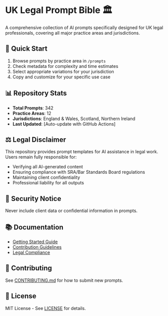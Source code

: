 # UK Legal Prompt Bible 🏛️

A comprehensive collection of AI prompts specifically designed for UK legal professionals, covering all major practice areas and jurisdictions.

## 🎯 Quick Start

1. Browse prompts by practice area in `/prompts`
2. Check metadata for complexity and time estimates
3. Select appropriate variations for your jurisdiction
4. Copy and customize for your specific use case

## 📊 Repository Stats

- **Total Prompts**: 342
- **Practice Areas**: 12
- **Jurisdictions**: England & Wales, Scotland, Northern Ireland
- **Last Updated**: [Auto-update with GitHub Actions]

## ⚖️ Legal Disclaimer

This repository provides prompt templates for AI assistance in legal work. Users remain fully responsible for:
- Verifying all AI-generated content
- Ensuring compliance with SRA/Bar Standards Board regulations
- Maintaining client confidentiality
- Professional liability for all outputs

## 🔐 Security Notice

Never include client data or confidential information in prompts.

## 📚 Documentation

- [Getting Started Guide](docs/getting-started.md)
- [Contribution Guidelines](CONTRIBUTING.md)
- [Legal Compliance](docs/legal-compliance.md)

## 🤝 Contributing

See [CONTRIBUTING.md](CONTRIBUTING.md) for how to submit new prompts.

## 📄 License

MIT License - See [LICENSE](LICENSE) for details.
